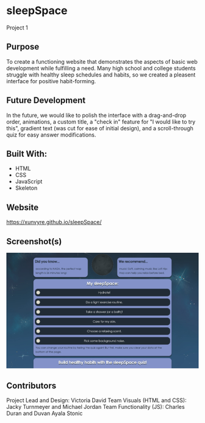 # sleepSpace
Project 1

## Purpose
To create a functioning website that demonstrates the aspects of basic web development while fulfilling a need. Many high school and college students struggle with healthy sleep schedules and habits, so we created a pleasent interface for positive habit-forming.

## Future Development
In the future, we would like to polish the interface with a drag-and-drop order, animations, a custom title, a "check in" feature for "I would like to try this", gradient text (was cut for ease of initial design), and a scroll-through quiz for easy answer modifications. 

## Built With:
* HTML
* CSS
* JavaScript
* Skeleton

## Website
https://xunvyre.github.io/sleepSpace/

## Screenshot(s)
![A screenshot of a space-themed routine scheduling website.](./assets/images/screenshot.jpg)

## Contributors
Project Lead and Design: Victoria David
Team Visuals (HTML and CSS): Jacky Turnmeyer and Michael Jordan
Team Functionality (JS): Charles Duran and Duvan Ayala Stonic

